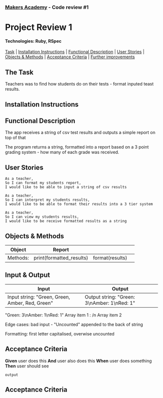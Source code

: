 ### [Makers Academy](http://www.makersacademy.com) - Code review #1

# Project Review 1

#### Technologies: Ruby, RSpec 

[Task](#Task) | [Installation Instructions](#Installation) | [Functional Description](#Functional_Description) | [User Stories](#User_Stories) | [Objects & Methods](#Methods) | [Acceptance Criteria](#Acceptance_Criteria) | [Further improvements](#Further_Improvements)

## <a name="Task">The Task</a>

Teachers was to find how students do on their tests - format inputed teast results.

## <a name="Installation">Installation Instructions</a>

## <a name="Functional_Description">Functional Description</a>

The app receives a string of csv test results and outputs a simple report on top of that

The program returns a string, formatted into a report based on a 3 point grading system - how many of each grade was received.

## <a name="User_Stories">User Stories</a>
```
As a teacher,
So I can format my students report,
I would like to be able to input a string of csv results
```
```
As a teacher,
So I can interpret my students results,
I would like to be able to format their results into a 3 tier system
```
```
As a teacher,
So I can view my students results,
I would like to be receive formatted results as a string
```

## <a name="Methods">Objects & Methods</a>

| Object      | Report |   |   |
|-------------|:-:|--:|---|
| Methods:    | print(formatted_results) | format(results) |   |


## <a name="Input_Output">Input & Output</a>

| Input | Output |
| ----- | ------ |
| Input string: "Green, Green, Amber, Red, Green" | Output string: "Green: 3\nAmber: 1\nRed: 1" |

"Green: 3\nAmber: 1\nRed: 1"
Array item 1
:
/n
Array item 2

Edge cases: bad input - "Uncounted" appended to the back of string

Formatting: first letter capitalised, overwise uncounted

## <a name="Acceptance_Criteria">Acceptance Criteria</a>

**Given** user does this
**And** user also does this
**When** user does something
**Then** user should see
```
output
```

## <a name="Further_Improvements">Acceptance Criteria</a>